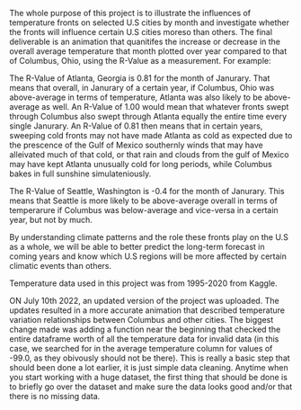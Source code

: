 The whole purpose of this project is to illustrate the influences of temperature fronts on selected U.S cities by month and investigate whether the fronts will influence certain U.S cities moreso than others. The final deliverable is an animation that quanitifes the increase or decrease in the overall average temperature that month plotted over year compared to that of Columbus, Ohio, using the R-Value as a measurement. For example:

The R-Value of Atlanta, Georgia is 0.81 for the month of Janurary. That means that overall, in Janurary of a certain year, if Columbus, Ohio was above-average in terms of temperature, Atlanta was also likely to be above-average as well. An R-Value of 1.00 would mean that whatever fronts swept through Columbus also swept through Atlanta equally the entire time every single Janurary. An R-Value of 0.81 then means that in certain years, sweeping cold fronts may not have made Atlanta as cold as expected due to the prescence of the Gulf of Mexico southernly winds that may have alleivated much of that cold, or that rain and clouds from the gulf of Mexico may have kept Atlanta unusually cold for long periods, while Columbus bakes in full sunshine simulateniously. 

The R-Value of Seattle, Washington is -0.4 for the month of Janurary. This means that Seattle is more likely to be above-average overall in terms of temperarure if Columbus was below-average and vice-versa in a certain year, but not by much.

By understanding climate patterns and the role these fronts play on the U.S as a whole, we will be able to better predict the long-term forecast in coming years and know which U.S regions will be more affected by certain climatic events than others.

Temperature data used in this project was from 1995-2020 from Kaggle.

ON July 10th 2022, an updated version of the project was uploaded. The updates resulted in a more accurate animation that described temperature variation relationships between Columbus and other cities. The biggest change made was adding a function near the beginning that checked the entire dataframe worth of all the temperature data for invalid data (in this case, we searched for in the average temperature column for values of -99.0, as they obivously should not be there). This is really a basic step that should been done a lot earlier, it is just simple data cleaning. Anytime when you start working with a huge dataset, the first thing that should be done is to briefly go over the dataset and make sure the data looks good and/or that there is no missing data. 
